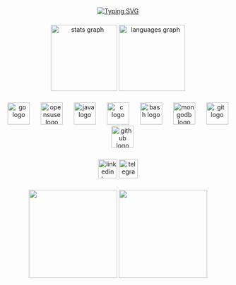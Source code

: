 <div align="center">
<a href="https://git.io/typing-svg"><img src="https://readme-typing-svg.demolab.com?font=Pixel&size=12&duration=4200&pause=700&color=3C7E00&background=000000&center=true&vCenter=true&random=false&width=300&lines=Hi%2C+i'm+ytkaskd;and+i'm+low-level+designer+from+Russia%F0%9F%87%B7%F0%9F%87%BA" alt="Typing SVG" /></a>
</div>

###

<div align="center">
  <img src="https://github-readme-stats.vercel.app/api?username=ytkaskd&hide_title=false&hide_rank=false&show_icons=true&include_all_commits=true&count_private=true&disable_animations=false&theme=dracula&locale=en&hide_border=false" height="150" alt="stats graph"  />
  <img src="https://github-readme-stats.vercel.app/api/top-langs?username=ytkaskd&locale=en&hide_title=false&layout=compact&card_width=320&langs_count=5&theme=dracula&hide_border=false" height="150" alt="languages graph"  />
</div>

###

<div align="center">
  <img src="https://cdn.jsdelivr.net/gh/devicons/devicon/icons/go/go-original.svg" height="50" alt="go logo"  />
  <img width="17" />
  <img src="https://cdn.jsdelivr.net/gh/devicons/devicon/icons/opensuse/opensuse-original.svg" height="50" alt="opensuse logo"  />
  <img width="17" />
  <img src="https://cdn.jsdelivr.net/gh/devicons/devicon/icons/java/java-original.svg" height="50" alt="java logo"  />
  <img width="17" />
  <img src="https://cdn.jsdelivr.net/gh/devicons/devicon/icons/c/c-original.svg" height="50" alt="c logo"  />
  <img width="17" />
  <img src="https://cdn.jsdelivr.net/gh/devicons/devicon/icons/bash/bash-original.svg" height="50" alt="bash logo"  />
  <img width="17" />
  <img src="https://cdn.jsdelivr.net/gh/devicons/devicon/icons/mongodb/mongodb-original.svg" height="50" alt="mongodb logo"  />
  <img width="17" />
  <img src="https://cdn.jsdelivr.net/gh/devicons/devicon/icons/git/git-original.svg" height="50" alt="git logo"  />
  <img width="17" />
  <img src="https://cdn.jsdelivr.net/gh/devicons/devicon/icons/github/github-original.svg" height="50" alt="github logo"  />
</div>



###

<div align="center">
  <img src="https://img.shields.io/static/v1?message=LinkedIn&logo=linkedin&label=&color=0077B5&logoColor=white&labelColor=&style=for-the-badge" height="43" alt="linkedin logo"  />
  <a href="https://t.me/ytkapm_bot" target="_blank">
    <img src="https://img.shields.io/static/v1?message=Telegram&logo=telegram&label=&color=2CA5E0&logoColor=white&labelColor=&style=for-the-badge" height="43" alt="telegram logo"  />
  </a>
</div>

###

<div align="center">
  <img align="center" height="200"                   src="https://media0.giphy.com/media/v1.Y2lkPTc5MGI3NjExYXBxOWQxdGJoMDEybmdlYTZ2dWZ1M21mbjlkNzFpdDlreDR5MGlyeCZlcD12MV9pbnRlcm5hbF9naWZfYnlfaWQmY3Q9Zw/l0HlvokmLF33HWqwo/giphy.gif"  />
  <img align="center" height="200"
  src="https://i.giphy.com/ZaUY3MOvL9EhzzCQ5U.gif"/>
</div>
